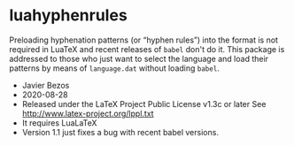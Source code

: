 luahyphenrules
==============

Preloading hyphenation patterns (or “hyphen rules”) into the format is
not required in LuaTeX and recent releases of `babel` don't do it.
This package is addressed to those who just want to select the
language and load their patterns by means of `language.dat` without
loading `babel`.

* Javier Bezos
* 2020-08-28
* Released under the LaTeX Project Public License v1.3c or later
  See http://www.latex-project.org/lppl.txt
* It requires LuaLaTeX
* Version 1.1 just fixes a bug with recent babel versions.

